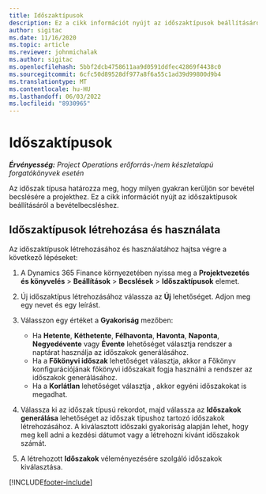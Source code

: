 ```yaml
---
title: Időszaktípusok
description: Ez a cikk információt nyújt az időszaktípusok beállításáról a bevételbecsléshez.
author: sigitac
ms.date: 11/16/2020
ms.topic: article
ms.reviewer: johnmichalak
ms.author: sigitac
ms.openlocfilehash: 5bbf2dcb4758611aa9d0591ddfec42869f4438c0
ms.sourcegitcommit: 6cfc50d89528df977a8f6a55c1ad39d99800d9b4
ms.translationtype: MT
ms.contentlocale: hu-HU
ms.lasthandoff: 06/03/2022
ms.locfileid: "8930965"
---
```

# <a name="period-types"></a>Időszaktípusok

_**Érvényesség:** Project Operations erőforrás-/nem készletalapú forgatókönyvek esetén_

Az időszak típusa határozza meg, hogy milyen gyakran kerüljön sor bevétel becslésére a projekthez. Ez a cikk információt nyújt az időszaktípusok beállításáról a bevételbecsléshez. 

## <a name="create-and-work-with-period-types"></a>Időszaktípusok létrehozása és használata
Az időszaktípusok létrehozásához és használatához hajtsa végre a következő lépéseket:

1. A Dynamics 365 Finance környezetében nyissa meg a **Projektvezetés és könyvelés** > **Beállítások** > **Becslések** > **Időszaktípusok** elemet.
2. Új időszaktípus létrehozásához válassza az **Új** lehetőséget. Adjon meg egy nevet és egy leírást.
3. Válasszon egy értéket a **Gyakoriság** mezőben:

    - Ha **Hetente**, **Kéthetente**, **Félhavonta**, **Havonta**, **Naponta**, **Negyedévente** vagy **Évente** lehetőséget választja rendszer a naptárat használja az időszakok generálásához. 
    - Ha a **Főkönyvi időszak** lehetőséget választja, akkor a Főkönyv konfigurációjának főkönyvi időszakait fogja használni a rendszer az időszakok generálásához.
    - Ha a **Korlátlan** lehetőséget választja , akkor egyéni időszakokat is megadhat.
4. Válassza ki az időszak típusú rekordot, majd válassza az **Időszakok generálása** lehetőséget az időszak típushoz tartozó időszakok létrehozásához. A kiválasztott időszaki gyakoriság alapján lehet, hogy meg kell adni a kezdési dátumot vagy a létrehozni kívánt időszakok számát.
5. A létrehozott **Időszakok** véleményezésére szolgáló időszakok kiválasztása.



[!INCLUDE[footer-include](../includes/footer-banner.md)]
